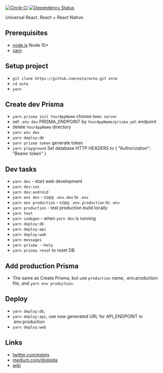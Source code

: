 [![Circle CI](https://img.shields.io/circleci/project/este/este/master.svg)](https://circleci.com/gh/este/este)
[![Dependency Status](https://david-dm.org/este/este.svg)](https://david-dm.org/este/este)

Universal React. React + React Native.

## Prerequisites

- [node.js](http://nodejs.org/) Node 10+
- [yarn](https://yarnpkg.com/en/)

## Setup project

- `git clone https://github.com/este/este.git este`
- `cd este`
- `yarn`

## Create dev Prisma

- `yarn prisma init YourAppName` choose `Demo server`
- set `.env.dev` PRISMA_ENDPOINT by `YourAppName/prisma.yml` endpoint
- delete `YourAppName` directory
- `yarn env dev`
- `yarn deploy:db`
- `yarn prisma token` generate token
- `yarn playground` Set database HTTP HEADERS to { "Authorization": "Bearer token" }

## Dev tasks

- `yarn dev` - start web development
- `yarn dev:ios`
- `yarn dev:android`
- `yarn env dev` - copy `.env.dev` to `.env`
- `yarn env production` - copy `.env.production` to `.env`
- `yarn production` - test production build locally
- `yarn test`
- `yarn codegen` - when `yarn dev` is running
- `yarn deploy:db`
- `yarn deploy:api`
- `yarn deploy:web`
- `yarn messages`
- `yarn prisma --help`
- `yarn prisma reset` to reset DB

## Add production Prisma

- The same as Create Prisma, but use `production` name, .env.production file, and `yarn env production`.

## Deploy

- `yarn deploy:db`,
- `yarn deploy:api`, use now generated URL for API_ENDPOINT in .env.production
- `yarn deploy:web`

## Links

- [twitter.com/estejs](https://twitter.com/estejs)
- [medium.com/@steida](https://medium.com/@steida/)
- [wiki](https://github.com/este/este/wiki)
